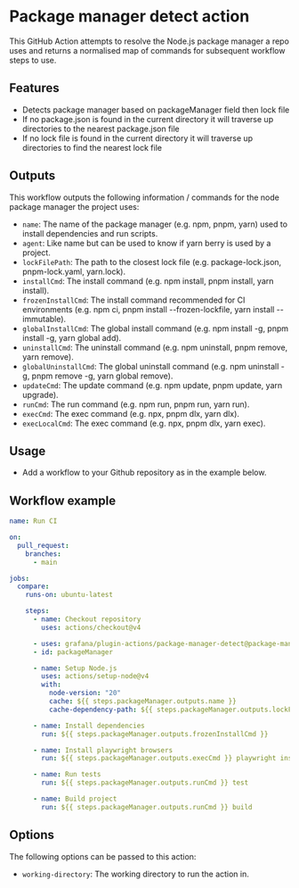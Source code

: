 # Package manager detect action

This GitHub Action attempts to resolve the Node.js package manager a repo uses and returns a normalised map of commands for subsequent workflow steps to use.

## Features

- Detects package manager based on packageManager field then lock file
- If no package.json is found in the current directory it will traverse up directories to the nearest package.json file
- If no lock file is found in the current directory it will traverse up directories to find the nearest lock file

## Outputs

This workflow outputs the following information / commands for the node package manager the project uses:

- `name`: The name of the package manager (e.g. npm, pnpm, yarn) used to install dependencies and run scripts.
- `agent`: Like name but can be used to know if yarn berry is used by a project.
- `lockFilePath`: The path to the closest lock file (e.g. package-lock.json, pnpm-lock.yaml, yarn.lock).
- `installCmd`: The install command (e.g. npm install, pnpm install, yarn install).
- `frozenInstallCmd`: The install command recommended for CI environments (e.g. npm ci, pnpm install --frozen-lockfile, yarn install --immutable).
- `globalInstallCmd`: The global install command (e.g. npm install -g, pnpm install -g, yarn global add).
- `uninstallCmd`: The uninstall command (e.g. npm uninstall, pnpm remove, yarn remove).
- `globalUninstallCmd`: The global uninstall command (e.g. npm uninstall -g, pnpm remove -g, yarn global remove).
- `updateCmd`: The update command (e.g. npm update, pnpm update, yarn upgrade).
- `runCmd`: The run command (e.g. npm run, pnpm run, yarn run).
- `execCmd`: The exec command (e.g. npx, pnpm dlx, yarn dlx).
- `execLocalCmd`: The exec command (e.g. npx, pnpm dlx, yarn exec).

## Usage

- Add a workflow to your Github repository as in the example below.

## Workflow example

<!-- x-release-please-start-version -->

```yaml
name: Run CI

on:
  pull_request:
    branches:
      - main

jobs:
  compare:
    runs-on: ubuntu-latest

    steps:
      - name: Checkout repository
        uses: actions/checkout@v4

      - uses: grafana/plugin-actions/package-manager-detect@package-manager-detect/v0.0.1
      - id: packageManager

      - name: Setup Node.js
        uses: actions/setup-node@v4
        with:
          node-version: "20"
          cache: ${{ steps.packageManager.outputs.name }}
          cache-dependency-path: ${{ steps.packageManager.outputs.lockFilePath }}

      - name: Install dependencies
        run: ${{ steps.packageManager.outputs.frozenInstallCmd }}

      - name: Install playwright browsers
        run: ${{ steps.packageManager.outputs.execCmd }} playwright install

      - name: Run tests
        run: ${{ steps.packageManager.outputs.runCmd }} test

      - name: Build project
        run: ${{ steps.packageManager.outputs.runCmd }} build
```

<!-- x-release-please-end-version -->

## Options

The following options can be passed to this action:

- `working-directory`: The working directory to run the action in.
